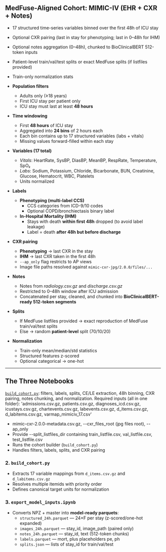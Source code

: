 ## MedFuse-Aligned Cohort: MIMIC-IV (EHR + CXR + Notes)

- 17 structured time-series variables binned over the first 48h of ICU stay
- Optional CXR pairing (last in stay for phenotyping; last in 0–48h for IHM)
- Optional notes aggregation (0–48h), chunked to BioClinicalBERT 512-token inputs
- Patient-level train/val/test splits or exact MedFuse splits (if listfiles provided)
- Train-only normalization stats
  
- **Population filters**
  - Adults only (≥18 years)
  - First ICU stay per patient only
  - ICU stay must last at least **48 hours**

- **Time windowing**
  - First **48 hours** of ICU stay
  - Aggregated into **24 bins** of 2 hours each
  - Each bin contains up to 17 structured variables (labs + vitals)
  - Missing values forward-filled within each stay

- **Variables (17 total)**
  - *Vitals*: HeartRate, SysBP, DiasBP, MeanBP, RespRate, Temperature, SpO₂  
  - *Labs*: Sodium, Potassium, Chloride, Bicarbonate, BUN, Creatinine, Glucose, Hematocrit, WBC, Platelets  
  - Units normalized 

- **Labels**
  - **Phenotyping (multi-label CCS)**  
    - CCS categories from ICD-9/10 codes  
    - Optional COPD/bronchiectasis binary label
  - **In-Hospital Mortality (IHM)**  
    - Stays with death **within first 48h** dropped (to avoid label leakage)  
    - Label = death **after 48h but before discharge**

- **CXR pairing**
  - **Phenotyping** → last CXR in the stay  
  - **IHM** → last CXR taken in the first 48h  
  - `--ap_only` flag restricts to AP views  
  - Image file paths resolved against `mimic-cxr-jpg/2.0.0/files/...`

- **Notes**
  - Notes from *radiology.csv.gz* and *discharge.csv.gz*  
  - Restricted to 0–48h window after ICU admission  
  - Concatenated per stay, cleaned, and chunked into **BioClinicalBERT-ready 512-token segments**

- **Splits**
  - If MedFuse listfiles provided → exact reproduction of MedFuse train/val/test splits  
  - Else → random **patient-level** split (70/10/20)

- **Normalization**
  - Train-only mean/median/std statistics  
  - Structured features z-scored  
  - Optional categorical → one-hot

---

## The Three Notebooks

[`build_cohort.py`](MIMIC-IV/cohort/build_cohort.py): 
filters, labels, splits, CE/LE extraction, 48h binning, CXR pairing, notes chunking, and normalization.
Required inputs (all in one folder):
'admissions.csv.gz, patients.csv.gz, diagnoses_icd.csv.gz,
icustays.csv.gz, chartevents.csv.gz, labevents.csv.gz,
d_items.csv.gz, d_labitems.csv.gz, varmap_mimiciv_17.csv' 
- mimic-cxr-2.0.0-metadata.csv.gz, --cxr_files_root (jpg files root), --ap_only
- Provide --split_listfiles_dir containing train_listfile.csv, val_listfile.csv, test_listfile.csv
- Runs the cohort builder (`build_cohort.py`)
- Handles filters, labels, splits, and CXR pairing

### 2. `build_cohort.py`
- Extracts 17 variable mappings from `d_items.csv.gz` and `d_labitems.csv.gz`
- Resolves multiple itemids with priority order
- Defines canonical target units for normalization

### 3. `export_model_inputs.ipynb`
- Converts NPZ + master into **model-ready parquets**:
  - `structured_24h.parquet` — 24×F per stay (z-scored/one-hot expanded)
  - `images_24h.parquet` — stay_id, image_path (paired only)
  - `notes_24h.parquet` — stay_id, text (512-token chunks)
  - `labels.parquet` — mort, plus placeholders pe, ph
  - `splits.json` — lists of stay_id for train/val/test



